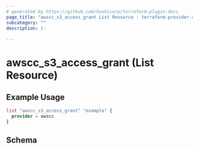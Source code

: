 ```yaml
---
# generated by https://github.com/hashicorp/terraform-plugin-docs
page_title: "awscc_s3_access_grant List Resource - terraform-provider-awscc"
subcategory: ""
description: |-
  
---
```


# awscc_s3_access_grant (List Resource)



## Example Usage

```terraform
list "awscc_s3_access_grant" "example" {
  provider = awscc
}
```

<!-- schema generated by tfplugindocs -->
## Schema
